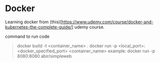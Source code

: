 # Docker
Learning docker from (this)[https://www.udemy.com/course/docker-and-kubernetes-the-complete-guide/] udemy course.

command to run code

> docker build -t <container_name> .
> docker run -p <local_port>:<docker_specified_port> <container_name>
  example:
    docker run -p 8080:8080 abir/simpleweb
